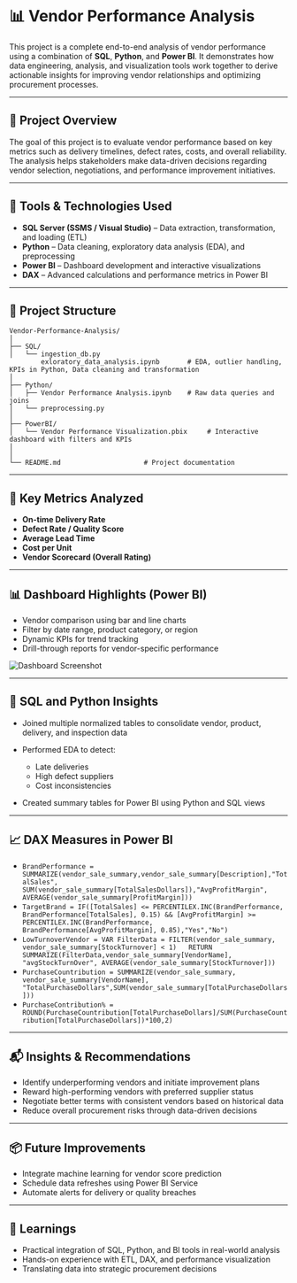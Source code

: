 # 📊 Vendor Performance Analysis

This project is a complete end-to-end analysis of vendor performance using a combination of **SQL**, **Python**, and **Power BI**. It demonstrates how data engineering, analysis, and visualization tools work together to derive actionable insights for improving vendor relationships and optimizing procurement processes.

---

## 🚀 Project Overview

The goal of this project is to evaluate vendor performance based on key metrics such as delivery timelines, defect rates, costs, and overall reliability. The analysis helps stakeholders make data-driven decisions regarding vendor selection, negotiations, and performance improvement initiatives.

---

## 🔧 Tools & Technologies Used

* **SQL Server (SSMS / Visual Studio)** – Data extraction, transformation, and loading (ETL)
* **Python** – Data cleaning, exploratory data analysis (EDA), and preprocessing
* **Power BI** – Dashboard development and interactive visualizations
* **DAX** – Advanced calculations and performance metrics in Power BI

---

## 📁 Project Structure

```
Vendor-Performance-Analysis/
│
├── SQL/
│   └── ingestion_db.py
        exloratory_data_analysis.ipynb       # EDA, outlier handling, KPIs in Python, Data cleaning and transformation
│
├── Python/
│   ├── Vendor Performance Analysis.ipynb    # Raw data queries and joins 
│   └── preprocessing.py                     
│
├── PowerBI/
│   └── Vendor Performance Visualization.pbix     # Interactive dashboard with filters and KPIs
│
│
└── README.md                     # Project documentation
```

---

## 📌 Key Metrics Analyzed

* **On-time Delivery Rate**
* **Defect Rate / Quality Score**
* **Average Lead Time**
* **Cost per Unit**
* **Vendor Scorecard (Overall Rating)**

---

## 📊 Dashboard Highlights (Power BI)

* Vendor comparison using bar and line charts
* Filter by date range, product category, or region
* Dynamic KPIs for trend tracking
* Drill-through reports for vendor-specific performance

![Dashboard Screenshot](<img width="1407" height="790" alt="image" src="https://github.com/user-attachments/assets/edd24550-9de0-41d8-923a-3cbccc59f0f2" />)

---

## 🧪 SQL and Python Insights

* Joined multiple normalized tables to consolidate vendor, product, delivery, and inspection data
* Performed EDA to detect:

  * Late deliveries
  * High defect suppliers
  * Cost inconsistencies
* Created summary tables for Power BI using Python and SQL views

---

## 📈 DAX Measures in Power BI

* `BrandPerformance = SUMMARIZE(vendor_sale_summary,vendor_sale_summary[Description],"TotalSales", SUM(vendor_sale_summary[TotalSalesDollars]),"AvgProfitMargin", AVERAGE(vendor_sale_summary[ProfitMargin]))`
* `TargetBrand = IF([TotalSales] <= PERCENTILEX.INC(BrandPerformance, BrandPerformance[TotalSales], 0.15) && [AvgProfitMargin] >= PERCENTILEX.INC(BrandPerformance, BrandPerformance[AvgProfitMargin], 0.85),"Yes","No")`
* `LowTurnoverVendor = VAR FilterData = FILTER(vendor_sale_summary, vendor_sale_summary[StockTurnover] < 1)   RETURN SUMMARIZE(FilterData,vendor_sale_summary[VendorName], "avgStockTurnOver", AVERAGE(vendor_sale_summary[StockTurnover]))`
* `PurchaseCountribution = SUMMARIZE(vendor_sale_summary, vendor_sale_summary[VendorName], "TotalPurchaseDollars",SUM(vendor_sale_summary[TotalPurchaseDollars]))`
* `PurchaseContribution% = ROUND(PurchaseCountribution[TotalPurchaseDollars]/SUM(PurchaseCountribution[TotalPurchaseDollars])*100,2)`

---

## 📬 Insights & Recommendations

* Identify underperforming vendors and initiate improvement plans
* Reward high-performing vendors with preferred supplier status
* Negotiate better terms with consistent vendors based on historical data
* Reduce overall procurement risks through data-driven decisions

---

## 📦 Future Improvements

* Integrate machine learning for vendor score prediction
* Schedule data refreshes using Power BI Service
* Automate alerts for delivery or quality breaches

---

## 🧠 Learnings

* Practical integration of SQL, Python, and BI tools in real-world analysis
* Hands-on experience with ETL, DAX, and performance visualization
* Translating data into strategic procurement decisions


